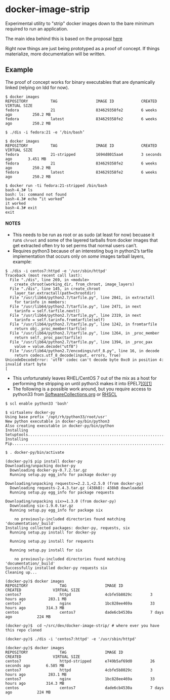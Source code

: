 docker-image-strip
==================
Experimental utility to "strip" docker images down to the bare minimum required to run an application.

The main idea behind this is based on the proposal [here](https://lists.projectatomic.io/projectatomic-archives/atomic-devel/2015-February/msg00016.html)

Right now things are just being prototyped as a proof of concept. If things materialize, more documentation will be written.

Example
-------
The proof of concept works for binary executables that are dynamically linked (relying on ldd for now).


```shell
$ docker images
REPOSITORY          TAG                 IMAGE ID            CREATED             VIRTUAL SIZE
fedora              21                  834629358fe2        6 weeks ago         250.2 MB
fedora              latest              834629358fe2        6 weeks ago         250.2 MB

$ ./dis -i fedora:21 -e ‘/bin/bash’

$ docker images
REPOSITORY          TAG                 IMAGE ID            CREATED             VIRTUAL SIZE
fedora              21-stripped         1694d8015aa4        3 seconds ago       3.451 MB
fedora              21                  834629358fe2        6 weeks ago         250.2 MB
fedora              latest              834629358fe2        6 weeks ago         250.2 MB

$ docker run -ti fedora:21-stripped /bin/bash
bash-4.3# ls
bash: ls: command not found
bash-4.3# echo “it worked”
it worked
bash-4.3# exit
exit

```

#### NOTES
  * This needs to be run as root or as sudo (at least for now) becuase it runs `chroot` and some of the layered tarballs from docker images that get extracted often try to set perms that normal users can’t.
  * Requires python3 because of an interesting bug in python2’s tarfile implementation that occurs only on *some* images tarball layers, example:
```
$ ./dis -i centos7:httpd -e '/usr/sbin/httpd'
Traceback (most recent call last):
  File "./dis", line 269, in <module>
    create_chroot(working_dir, from_chroot, image_layers)
  File "./dis", line 145, in create_chroot
    layer_tar.extractall(path=chrootdir)
  File "/usr/lib64/python2.7/tarfile.py", line 2041, in extractall
    for tarinfo in members:
  File "/usr/lib64/python2.7/tarfile.py", line 2471, in next
    tarinfo = self.tarfile.next()
  File "/usr/lib64/python2.7/tarfile.py", line 2319, in next
    tarinfo = self.tarinfo.fromtarfile(self)
  File "/usr/lib64/python2.7/tarfile.py", line 1242, in fromtarfile
    return obj._proc_member(tarfile)
  File "/usr/lib64/python2.7/tarfile.py", line 1264, in _proc_member
    return self._proc_pax(tarfile)
  File "/usr/lib64/python2.7/tarfile.py", line 1394, in _proc_pax
    value = value.decode("utf8")
  File "/usr/lib64/python2.7/encodings/utf_8.py", line 16, in decode
    return codecs.utf_8_decode(input, errors, True)
UnicodeDecodeError: 'utf8' codec can't decode byte 0xc0 in position 4: invalid start byte
[
```
  * This unfortunately leaves RHEL/CentOS 7 out of the mix as a host for performing the stripping on until python3 makes it into EPEL7[[0]](https://lists.fedoraproject.org/pipermail/epel-devel/2015-January/010700.html)[[1]](https://fedoraproject.org/wiki/User:Bkabrda/EPEL7_Python3)
  * The following is a possible work around, but you require access to python33 from [SoftwareCollections.org](https://www.softwarecollections.org/) or [RHSCL](https://access.redhat.com/documentation/en-US/Red_Hat_Software_Collections/)
```
$ scl enable python33 'bash'

$ virtualenv docker-py
Using base prefix '/opt/rh/python33/root/usr'
New python executable in docker-py/bin/python3
Also creating executable in docker-py/bin/python
Installing Setuptools..............................................................................................................................................................................................................................done.
Installing Pip.....................................................................................................................................................................................................................................................................................................................................done.

$ . docker-py/bin/activate

(docker-py)$ pip install docker-py
Downloading/unpacking docker-py
  Downloading docker-py-0.7.2.tar.gz
  Running setup.py egg_info for package docker-py

Downloading/unpacking requests>=2.2.1,<2.5.0 (from docker-py)
  Downloading requests-2.4.3.tar.gz (438kB): 438kB downloaded
  Running setup.py egg_info for package requests

Downloading/unpacking six>=1.3.0 (from docker-py)
  Downloading six-1.9.0.tar.gz
  Running setup.py egg_info for package six

    no previously-included directories found matching 'documentation/_build'
Installing collected packages: docker-py, requests, six
  Running setup.py install for docker-py

  Running setup.py install for requests

  Running setup.py install for six

    no previously-included directories found matching 'documentation/_build'
Successfully installed docker-py requests six
Cleaning up...

(docker-py)$ docker images
REPOSITORY              TAG                 IMAGE ID            CREATED              VIRTUAL SIZE
centos7                 httpd               4cbfe5b8029c        3 hours ago          283.1 MB
centos7                 nginx               1bc828ee469a        33 hours ago         314.3 MB
centos                  centos7             dade6cb4530a        7 days ago           224 MB

(docker-py)$  cd ~/src/dev/docker-image-strip/ # where ever you have this repo cloned

(docker-py)$ ./dis -i 'centos7:httpd' -e '/usr/sbin/httpd'

(docker-py)$ docker images
REPOSITORY              TAG                 IMAGE ID            CREATED              VIRTUAL SIZE
centos7                 httpd-stripped      e749b5af69d0        26 seconds ago       6.585 MB
centos7                 httpd               4cbfe5b8029c        3 hours ago          283.1 MB
centos7                 nginx               1bc828ee469a        33 hours ago         314.3 MB
centos                  centos7             dade6cb4530a        7 days ago           224 MB
```
